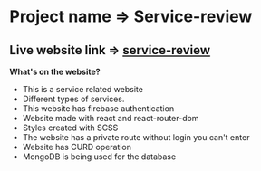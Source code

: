 # Project name => Service-review
## Live website link => [service-review](https://service-review-fb1fc.web.app/)


**What's on the website?**
   * This is a service related website
   * Different types of services.
   * This website has firebase authentication
   * Website made with react and react-router-dom
   * Styles created with SCSS
   * The website has a private route without login you can't enter
   * Website has CURD operation
   * MongoDB is being used for the database